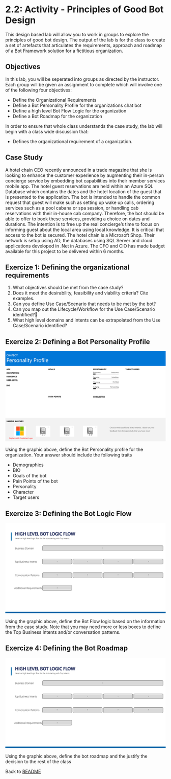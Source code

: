 # 2.2: Activity - Principles of Good Bot Design 

This design based lab will allow you to work in groups to explore the principles of good bot design. The output of the lab is for the class to create a set of artefacts that articulates the requirements, approach and roadmap of a Bot Framework solution for a fictitious organization.


## Objectives
In this lab, you will be seperated into groups as directed by the instructor. Each group will be given an assignment to complete which will involve one of the following four objectives:

- Define the Organizational Requirements
- Define a Bot Personality Profile for the organizations chat bot
- Define a high level Bot Flow Logic for the organization
- Define a Bot Roadmap for the organization

In order to ensure that whole class understands the case study, the lab will begin with a class wide discussion that:

- Defines the organizational requirement of a organization.


## Case Study

A hotel chain CEO recently announced in a trade magazine that she is looking to enhance the customer experience by augmenting their in-person concierge service by embedding bot capabilities into their member services mobile app. The hotel guest reservations are held within an Azure SQL Database which contains the dates and the hotel location of the guest that is presented to the application. The bot is intended to handle the common request that guest will make such as setting up wake up calls, ordering services such as a pool cabana or spa session, or handling cab reservations with their in-house cab company. Therefore, the bot should be able to offer to book these services, providing a choice on dates and durations. The intention is to free up the real concierge’s time to focus on informing guest about the local area using local knowledge. It is critical that access to the bot is secured. The hotel chain is a Microsoft Shop. Their network is setup using AD, the databases using SQL Server and cloud applications developed in .Net in Azure. The CFO and CIO has made budget available for this project to be delivered within 6 months.


## Exercize 1: Defining the organizational requirements

1. What objectives should be met from the case study?
2. Does it meet the desirability, feasibility and viability criteria? Cite examples.
3. Can you define Use Case/Scenario that needs to be met by the bot?
4. Can you map out the Lifecycle/Workflow for the Use Case/Scenario identified?
5. What high level domains and intents can be extrapolated from the Use Case/Scenario identified?


## Exercize 2: Defining a Bot Personality Profile 

![Defining a Bot Personality Profile](./resources/assets/sess_2.1_Lab_1.2.jpg)

Using the graphic above, define the Bot Personality profile for the organization. Your answer should include the following traits

* Demographics
* BIO
* Goals of the bot
* Pain Points of the bot
* Personality
* Character
* Target users

## Exercize 3: Defining the Bot Logic Flow

![High Level Bot Logic Flow](./resources/assets/sess_2.1_Lab_1.3.jpg)

Using the graphic above, define the Bot Flow logic based on the information from the case study. Note that you may need more or less boxes to define the Top Business Intents and/or conversation patterns.

## Exercize 4: Defining the Bot Roadmap

![Defining the Bot Roadmap](./resources/assets/sess_2.1_Lab_1.3.jpg)

Using the graphic above, define the bot roadmap and the justify the decision to the rest of the class


Back to [README](./readme.md)